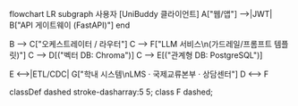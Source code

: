 flowchart LR
  subgraph 사용자 [UniBuddy 클라이언트]
    A["웹/앱"] -->|JWT| B["API 게이트웨이 (FastAPI)"]
  end

  B --> C["오케스트레이터 / 라우터"]
  C --> F["LLM 서비스\n(가드레일/프롬프트 템플릿)"]
  C --> D[("벡터 DB: Chroma")]
  C --> E[("관계형 DB: PostgreSQL")]

  E <-->|ETL/CDC| G["학내 시스템\nLMS · 국제교류본부 · 상담센터"]
  D <--> F

  classDef dashed stroke-dasharray:5 5;
  class F dashed;